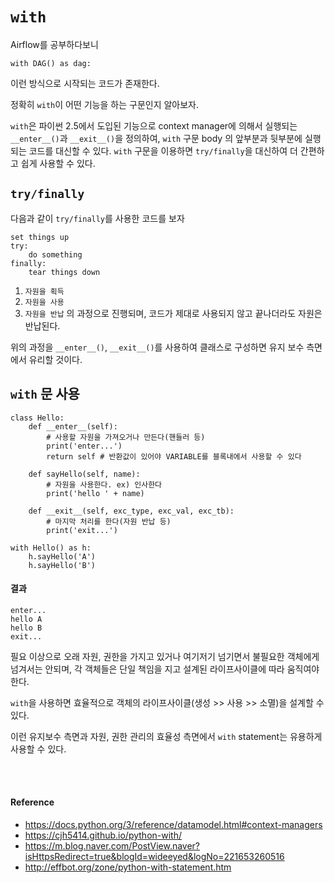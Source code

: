 # `with`
Airflow를 공부하다보니 
```
with DAG() as dag:
```
이런 방식으로 시작되는 코드가 존재한다.

정확히 `with`이 어떤 기능을 하는 구문인지 알아보자.


`with`은 파이썬 2.5에서 도입된 기능으로 context manager에 의해서 실행되는 `__enter__()`과 `__exit__()`을 정의하여, `with` 구문 body 의 앞부분과 뒷부분에 실행되는 코드를 대신할 수 있다.
`with` 구문을 이용하면 `try/finally`을 대신하여 더 간편하고 쉽게 사용할 수 있다.
<br>

## `try/finally`
다음과 같이 `try/finally`를 사용한 코드를 보자
```
set things up
try:
    do something
finally:
    tear things down
```
1. `자원을 획득`
2. `자원을 사용`
3. `자원을 반납`
의 과정으로 진행되며, 코드가 제대로 사용되지 않고 끝나더라도 자원은 반납된다.

위의 과정을 `__enter__()`, `__exit__()`를 사용하여 클래스로 구성하면 유지 보수 측면에서 유리할 것이다.

## `with` 문 사용

```
class Hello:
    def __enter__(self):
        # 사용할 자원을 가져오거나 만든다(핸들러 등)
        print('enter...')
        return self # 반환값이 있어야 VARIABLE를 블록내에서 사용할 수 있다
        
    def sayHello(self, name):
        # 자원을 사용한다. ex) 인사한다
        print('hello ' + name)

    def __exit__(self, exc_type, exc_val, exc_tb):
        # 마지막 처리를 한다(자원 반납 등)
        print('exit...')
```

```
with Hello() as h:
    h.sayHello('A')
    h.sayHello('B')
```

#### 결과
```
enter...
hello A
hello B
exit...
```

필요 이상으로 오래 자원, 권한을 가지고 있거나 여기저기 넘기면서 불필요한 객체에게 넘겨서는 안되며, 각 객체들은 단일 책임을 지고 설계된 라이프사이클에 따라 움직여야 한다.

`with`을 사용하면 효율적으로 객체의 라이프사이클(생성 >> 사용 >> 소멸)을 설계할 수 있다.

이런 유지보수 측면과 자원, 권한 관리의 효율성 측면에서 `with` statement는 유용하게 사용할 수 있다.


<br><br>

#### Reference
- https://docs.python.org/3/reference/datamodel.html#context-managers
- https://cjh5414.github.io/python-with/
- https://m.blog.naver.com/PostView.naver?isHttpsRedirect=true&blogId=wideeyed&logNo=221653260516
- http://effbot.org/zone/python-with-statement.htm

